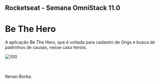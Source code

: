 ## Rocketseat - Semana OmniStack 11.0 
# Be The Hero
A aplicação Be The Hero, que é voltada para cadastro de Ongs e busca de padrinhos de causas, nesse caso heróis. <br>

![100](https://user-images.githubusercontent.com/48495838/78059212-dde3c280-735f-11ea-97cb-59f7c3b9ef43.png)


<br><br> 
Renan Borba.
